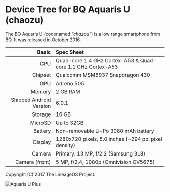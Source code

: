 Device Tree for BQ Aquaris U (chaozu)
===========================================

The BQ Aquaris U (codenamed _"chazou"_) is a low range smartphone from BQ.
It was released in October 2016.

Basic   | Spec Sheet
-------:|:-------------------------
CPU     | Quad-core 1.4 GHz Cortex-A53 & Quad-core 1.1 GHz Cortex-A53
Chipset | Qualcomm MSM8937 Snapdragon 430
GPU     | Adreno 505
Memory  | 2 GB RAM
Shipped Android Version | 6.0.1
Storage | 16 GB
MicroSD | Up to 32GB
Battery | Non-removable Li-Po 3080 mAh battery
Display | 1280x720 pixels, 5.0 inches (~294 ppi pixel density)
Camera  | Primary: 13 MP, f/2.2 (Samsung 3L8)
Camera (front)	| 5 MP, f/2.4, 1080p (Omnivision OV5675)

Copyright (C) 2017 The LineageOS Project.

![Aquaris U Plus](https://store.bq.com/media/catalog/product/cache/4/image/800x800/9df78eab33525d08d6e5fb8d27136e95/a/q/aquaris_uplus_galeria_antracita_800x800_2.jpg "BQ Aquaris U Plus")
